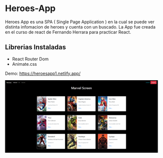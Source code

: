 # Heroes-App

Heroes App es una SPA ( Single Page Application ) en la cual se puede ver distinta infomacion de heroes y cuenta con un buscado. La App fue creada en el curso de react de Fernando Herrara para practicar React. <br/>

## Librerias Instaladas 

- React Router Dom
- Animate.css

Demo: https://heroesapp1.netlify.app/

![Image Text](https://github.com/AndresCastro-hub/Heroes-App/blob/main/assets/heroesapp.PNG)
